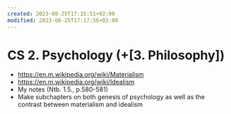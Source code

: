 ```yaml
---
created: 2023-08-25T17:15:51+02:00
modified: 2023-08-25T17:17:56+02:00
---
```


# CS 2. Psychology (+[3. Philosophy])

- https://en.m.wikipedia.org/wiki/Materialism
- https://en.m.wikipedia.org/wiki/Idealism
- My notes (Ntb. 1.5., p.580-581)
- Make subchapters on both genesis of psychology as well as the contrast between materialism and idealism
